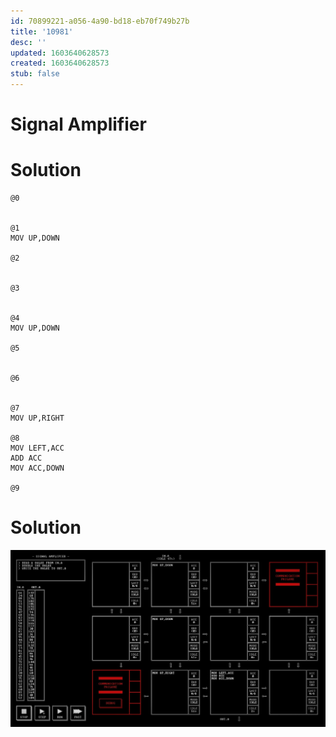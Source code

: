 ```yaml
---
id: 70899221-a056-4a90-bd18-eb70f749b27b
title: '10981'
desc: ''
updated: 1603640628573
created: 1603640628573
stub: false
---
```



# Signal Amplifier

# Solution

```
@0


@1
MOV UP,DOWN

@2


@3


@4
MOV UP,DOWN

@5


@6


@7
MOV UP,RIGHT

@8
MOV LEFT,ACC
ADD ACC
MOV ACC,DOWN

@9
```

# Solution
![](/assets/images/2020-10-25-21-46-17.png)
